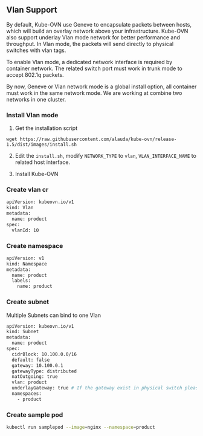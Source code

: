 ## Vlan Support

By default, Kube-OVN use Geneve to encapsulate packets between hosts, which will build an overlay network above your infrastructure.
Kube-OVN also support underlay Vlan mode network for better performance and throughput.
In Vlan mode, the packets will send directly to physical switches with vlan tags.

To enable Vlan mode, a dedicated network interface is required by container network.
The related switch port must work in trunk mode to accept 802.1q packets.

By now, Geneve or Vlan network mode is a global install option, all container must work in the same network mode.
We are working at combine two networks in one cluster.

### Install Vlan mode

1. Get the installation script

`wget https://raw.githubusercontent.com/alauda/kube-ovn/release-1.5/dist/images/install.sh`

2. Edit the `install.sh`, modify `NETWORK_TYPE` to `vlan`, `VLAN_INTERFACE_NAME` to related host interface.

3. Install Kube-OVN

### Create vlan cr

```bash
apiVersion: kubeovn.io/v1
kind: Vlan
metadata:
  name: product
spec:
  vlanId: 10
```

### Create namespace
```bash
apiVersion: v1
kind: Namespace
metadata:
  name: product
  labels:
    name: product
```

### Create subnet

Multiple Subnets can bind to one Vlan

```bash
apiVersion: kubeovn.io/v1
kind: Subnet
metadata:
  name: product
spec:
  cidrBlock: 10.100.0.0/16
  default: false
  gateway: 10.100.0.1
  gatewayType: distributed
  natOutgoing: true
  vlan: product
  underlayGateway: true # If the gateway exist in physical switch please set underlayGateway to true, otherwise kube-ovn will create a virtual one
  namespaces:
    - product
```

### Create sample pod
```bash
kubectl run samplepod --image=nginx --namespace=product
```
